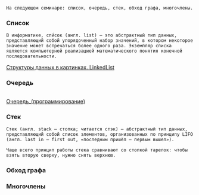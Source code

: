 ```На следующем семинаре: список, очередь, стек, обход графа, многочлены.```

### Список

```В информатике, спи́сок (англ. list) — это абстрактный тип данных, представляющий собой упорядоченный набор значений, в котором некоторое значение может встречаться более одного раза. Экземпляр списка является компьютерной реализацией математического понятия конечной последовательности.```

[Структуры данных в картинках. LinkedList](https://habr.com/ru/post/127864/)

### Очередь

```О́чередь — абстрактный тип данных с дисциплиной доступа к элементам «первый пришёл — первый вышел» (FIFO, англ. first in, first out). Добавление элемента (принято обозначать словом enqueue — поставить в очередь) возможно лишь в конец очереди, выборка — только из начала очереди (что принято называть словом dequeue — убрать из очереди), при этом выбранный элемент из очереди удаляется.
```

[Очередь_(программирование)](https://ru.wikipedia.org/wiki/Очередь_(программирование))

### Стек

```
Стек (англ. stack — стопка; читается стэк) — абстрактный тип данных, представляющий собой список элементов, организованных по принципу LIFO (англ. last in — first out, «последним пришёл — первым вышел»).

Чаще всего принцип работы стека сравнивают со стопкой тарелок: чтобы взять вторую сверху, нужно снять верхнюю.
```

### Обход графа

### Многочлены


